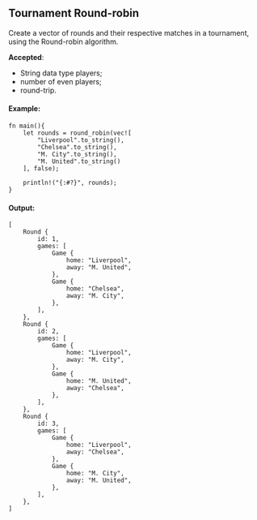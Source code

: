 ## Tournament Round-robin
Create a vector of rounds and their respective matches in a tournament, 
using the Round-robin algorithm.

<strong>Accepted</strong>:
- String data type players;
- number of even players;
- round-trip.
 
#### Example:
```
fn main(){
    let rounds = round_robin(vec![
        "Liverpool".to_string(),
        "Chelsea".to_string(),
        "M. City".to_string(),
        "M. United".to_string()
    ], false);

    println!("{:#?}", rounds);
}
```
#### Output:
```
[
    Round {
        id: 1,
        games: [
            Game {
                home: "Liverpool",
                away: "M. United",
            },
            Game {
                home: "Chelsea",
                away: "M. City",
            },
        ],
    },
    Round {
        id: 2,
        games: [
            Game {
                home: "Liverpool",
                away: "M. City",
            },
            Game {
                home: "M. United",
                away: "Chelsea",
            },
        ],
    },
    Round {
        id: 3,
        games: [
            Game {
                home: "Liverpool",
                away: "Chelsea",
            },
            Game {
                home: "M. City",
                away: "M. United",
            },
        ],
    },
]
```
